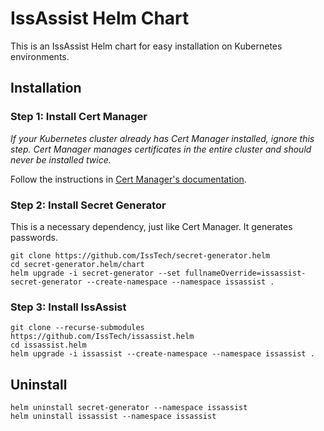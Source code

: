 IssAssist Helm Chart
=====================
This is an IssAssist Helm chart for easy installation on Kubernetes 
environments.


Installation
--------------

### Step 1: Install Cert Manager

_If your Kubernetes cluster already has Cert Manager installed, 
ignore this step. 
Cert Manager manages certificates in the entire cluster and should never be 
installed twice._

Follow the instructions in [Cert Manager's documentation](https://cert-manager.io/docs/installation/helm/).

### Step 2: Install Secret Generator

This is a necessary dependency, just like Cert Manager. It generates passwords.

```shell
git clone https://github.com/IssTech/secret-generator.helm
cd secret-generator.helm/chart
helm upgrade -i secret-generator --set fullnameOverride=issassist-secret-generator --create-namespace --namespace issassist .
```

### Step 3: Install IssAssist

```shell
git clone --recurse-submodules https://github.com/IssTech/issassist.helm
cd issassist.helm
helm upgrade -i issassist --create-namespace --namespace issassist .
```


Uninstall
--------------
```shell
helm uninstall secret-generator --namespace issassist
helm uninstall issassist --namespace issassist
```
